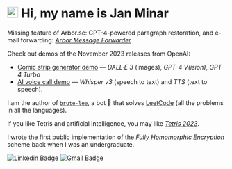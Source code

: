 # <img src="https://media.giphy.com/media/hvRJCLFzcasrR4ia7z/giphy.gif" width="25px"> Hi, my name is Jan Minar

Missing feature of Arbor.sc: GPT-4-powered paragraph restoration, and e-mail forwarding: [*Arbor Message Forwarder*](https://github.com/rdancer/arbor-message-forwarder)

<!--
My latest demo is [Blockchain Voting](https://github.com/rdancer/blockchain-voting-demo) &mdash; *Solidity*, *Ethereum*, *Truffle*, *Remix*

-->

Check out demos of the November 2023 releases from OpenAI:  
* [Comic strip generator demo](https://github.com/rdancer/comix-generator-demo) &mdash; *DALL·E 3* (images), *GPT-4 V(ision)*, *GPT-4 Turbo*
* [AI voice call demo](https://github.com/rdancer/ai-voice-call-demo) &mdash; *Whisper v3* (speech to text) and *TTS* (text to speech).

I am the author of [`brute-lee`](https://github.com/rdancer/brute-lee), a bot 🤖 that solves [LeetCode](https://leetcode.com/problemset/all/) (all the problems in all the languages).

If you like Tetris and artificial intelligence, you may like [*Tetris 2023*](https://github.com/rdancer/tetris-2023).

I wrote the first public implementation of the [*Fully Homomorphic Encryption*](https://github.com/rdancer/fhe) scheme back when I was an undergraduate.

[![Linkedin Badge](https://img.shields.io/badge/-rdancer-blue?style=flat-square&logo=Linkedin&logoColor=white&link=https://www.linkedin.com/in/rdancer/)](https://www.linkedin.com/in/rdancer/)
[![Gmail Badge](https://img.shields.io/badge/-rdancer@rdancer.org-c14438?style=flat-square&logo=Gmail&logoColor=white&link=mailto:rdancer@rdancer.org)](mailto:rdancer@rdancer.org?subject=I+like+your+github)

